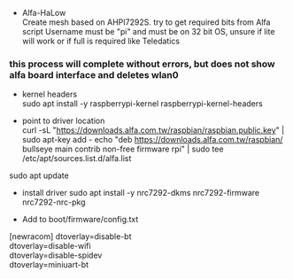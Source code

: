 - Alfa-HaLow<br>
Create mesh based on AHPI7292S. try to get required bits from Alfa script
Username must be "pi" and must be on 32 bit OS, unsure if lite will work or if full is required like Teledatics
### this process will complete without errors, but does not show alfa board interface and deletes wlan0

- kernel headers<br>
sudo apt install -y raspberrypi-kernel raspberrypi-kernel-headers

- point to driver location<br>
curl -sL "https://downloads.alfa.com.tw/raspbian/raspbian.public.key" | sudo apt-key add -
echo "deb https://downloads.alfa.com.tw/raspbian/ bullseye main contrib non-free firmware rpi" | sudo tee /etc/apt/sources.list.d/alfa.list

sudo apt update

- install driver
sudo apt install -y nrc7292-dkms nrc7292-firmware nrc7292-nrc-pkg 

- Add to boot/firmware/config.txt<br>	

[newracom]
dtoverlay=disable-bt<br>
dtoverlay=disable-wifi<br>
dtoverlay=disable-spidev<br>
dtoverlay=miniuart-bt<br>

  

